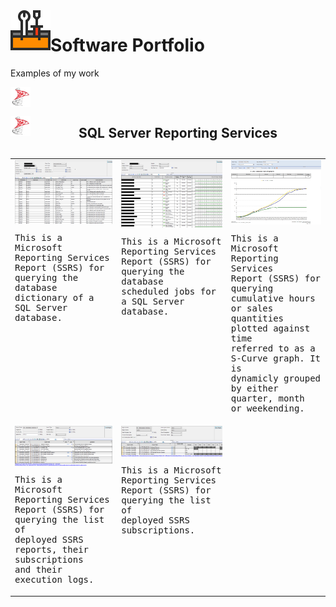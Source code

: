 <img align="left" src="Images/ReadMe/Logo.png" width="64px" >

# Software Portfolio
Examples of my work

<img align="left" src="Images/ReadMe/ssrs.png" width="32px" >

<table style="width:100%">
<caption> 
<p>

<img align="left" src="Images/ReadMe/ssrs.png" width="32px" >

## SQL Server Reporting Services

</p>
</caption>
  <tr valign="top">
  <td>
<kbd> 
<img src="Images/ReadMe/ssrsdatadictionary.png" align="top" width="256px" title="T-SQL (Transact-Structured Query Language)"/>
<br>
 <p>
    This is a Microsoft Reporting Services 
    <br>
    Report (SSRS) for querying the database 
    <br>
    dictionary of a SQL Server database.
    </p>
</kbd>
  </td>
  <td>
<kbd> 
<img src="Images/ReadMe/ssrsscheduledjobs.png" align="top" width="256px" title="T-SQL (Transact-Structured Query Language)" />
 <p>
    This is a Microsoft Reporting Services 
    <br>
    Report (SSRS) for querying the database 
    <br>
    scheduled jobs for a SQL Server database.
    </p>
</kbd>
  </td>
  <td>
<kbd> 
<img src="Images/ReadMe/ssrsscurve.png" align="top" width="256px" title="T-SQL (Transact-Structured Query Language)" />
 <p>
    This is a Microsoft Reporting Services 
    <br>
    Report (SSRS) for querying cumulative hours 
    <br>
    or sales quantities plotted against time 
    <br>
    referred to as a S-Curve graph. It is 
    <br>
    dynamicly grouped by either quarter, month 
    <br>
    or weekending.
    </p>
</kbd>
  </td>
  </tr>
  <tr valign="top">
    <td>
<kbd> 
<img src="Images/ReadMe/ssrsreportlisting.png" align="top" width="256px" title="T-SQL (Transact-Structured Query Language)" />
 <p>
    This is a Microsoft Reporting Services 
    <br>
    Report (SSRS) for querying the list of 
    <br>
    deployed SSRS reports, their subscriptions 
    <br>
    and their execution logs. 
    </p>
</kbd>
  </td>
      <td>
<kbd> 
<img src="Images/ReadMe/ssrsreportsubscriptions.png" align="top" width="256px" title="T-SQL (Transact-Structured Query Language)" />
 <p>
    This is a Microsoft Reporting Services 
    <br>
    Report (SSRS) for querying the list of 
    <br>
    deployed SSRS subscriptions.
    </p>
</kbd>
  </td>
  </tr>
</table>

